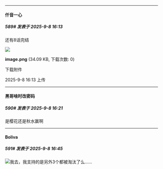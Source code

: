 ﻿
*****

####  仟音一心  
##### 589#       发表于 2025-9-8 16:13

还有8话完结

<img src="https://img.stage1st.com/forum/202509/08/161339gze62uvqvhr6azhf.png" referrerpolicy="no-referrer">

<strong>image.png</strong> (34.09 KB, 下载次数: 0)

下载附件

2025-9-8 16:13 上传


*****

####  黑哥啥时改密码  
##### 590#       发表于 2025-9-8 16:21

是樱花还是秋水赢啊


*****

####  Boliva  
##### 591#       发表于 2025-9-8 16:45

<img src="https://static.stage1st.com/image/smiley/face2017/001.png" referrerpolicy="no-referrer">我去，我支持的是另外3个都被淘汰了么……

